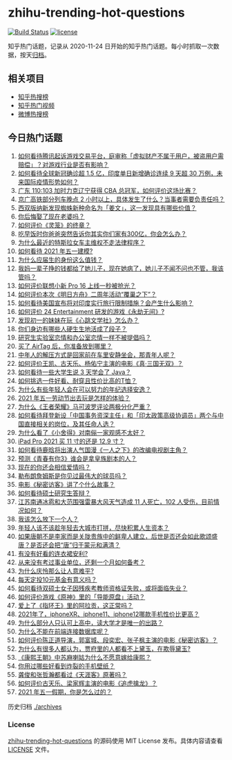 # zhihu-trending-hot-questions

[![Build Status](https://github.com/justjavac/zhihu-trending-hot-questions/workflows/ci/badge.svg?branch=master)](https://github.com/justjavac/zhihu-trending-hot-questions/actions)
[![license](https://img.shields.io/github/license/justjavac/zhihu-trending-hot-questions)](https://github.com/justjavac/zhihu-trending-hot-questions/blob/master/LICENSE)

知乎热门话题，记录从 2020-11-24 日开始的知乎热门话题。每小时抓取一次数据，按天[归档](./archives)。

## 相关项目

- [知乎热搜榜](https://github.com/justjavac/zhihu-trending-top-search)
- [知乎热门视频](https://github.com/justjavac/zhihu-trending-hot-video)
- [微博热搜榜](https://github.com/justjavac/weibo-trending-hot-search)

## 今日热门话题

<!-- BEGIN -->
<!-- 最后更新时间 Sun May 02 2021 04:02:24 GMT+0800 (China Standard Time) -->

1. [如何看待腾讯起诉游戏交易平台，庭审称「虚拟财产不属于用户，被盗用户需赔偿」？对游戏行业是否有影响？](https://www.zhihu.com/question/457298163)
2. [如何看待全球新冠确诊超 1.5 亿，印度单日新增确诊连续 9 天超 30
   万例，未来国际疫情形势如何？](https://www.zhihu.com/question/457368252)
3. [广东 110:103 加时力克辽宁获得 CBA
   总冠军，如何评价这场比赛？](https://www.zhihu.com/question/457433248)
4. [京广高铁部分列车晚点 2
   小时以上，具体发生了什么？当事者需要负责任吗？](https://www.zhihu.com/question/457415431)
5. [西双版纳新发现蜘蛛新种命名为「姜文」，这一发现具有哪些价值？](https://www.zhihu.com/question/457371552)
6. [你后悔娶了现在老婆吗？](https://www.zhihu.com/question/315457601)
7. [如何评价《灵笼》的终章？](https://www.zhihu.com/question/457072944)
8. [吃早饭时你爸爸突然告诉你其实你们家有300亿，你会怎么办？](https://www.zhihu.com/question/447823721)
9. [为什么最近的特斯拉女车主维权不走法律程序？](https://www.zhihu.com/question/457223564)
10. [如何看待 2021 年五一建模?](https://www.zhihu.com/question/457077323)
11. [为什么应届生的身份这么值钱？](https://www.zhihu.com/question/296366864)
12. [我妈一辈子挣的钱都给了她儿子，现在她病了，她儿子不闻不问也不管，我该管吗？](https://www.zhihu.com/question/457182672)
13. [如何评价联想小新 Pro 16 上线一秒被抢光？](https://www.zhihu.com/question/457352947)
14. [如何评价本次《明日方舟》二周年活动“覆巢之下”？](https://www.zhihu.com/question/457394249)
15. [如何看待美国宣布将对印度实行旅行限制措施？会产生什么影响？](https://www.zhihu.com/question/457369354)
16. [如何评价 24 Entertainment
    研发的游戏《永劫无间》?](https://www.zhihu.com/question/361077302)
17. [发现初一的妹妹在玩《心跳文学社》怎么办？](https://www.zhihu.com/question/457348681)
18. [你们身边有哪些人硬生生地活成了段子？](https://www.zhihu.com/question/52114382)
19. [研究生实验室恋情和办公室恋情一样不被提倡吗？](https://www.zhihu.com/question/422926125)
20. [买了 AirTag 后，你准备放到哪里？](https://www.zhihu.com/question/455714523)
21. [中年人的解压方式是回家前在车里安静坐会，那青年人呢？](https://www.zhihu.com/question/390992174)
22. [如何评价王凯、古天乐、杨佑宁主演的电影《真·三国无双》？](https://www.zhihu.com/question/456766202)
23. [如何看待一些大学生说 3 天学会了 Java？](https://www.zhihu.com/question/66535555)
24. [如何挑选一件好看、耐穿且性价比高的T恤？](https://www.zhihu.com/question/404173699)
25. [为什么有些年轻人会在可以努力的年纪选择安逸？](https://www.zhihu.com/question/457144755)
26. [2021 年五一劳动节出去玩是怎样的体验？](https://www.zhihu.com/question/454814759)
27. [为什么《王者荣耀》马可波罗评论两极分化严重？](https://www.zhihu.com/question/450563897)
28. [如何看待拜登新设「中国事务资深主任」和「印太政策高级协调员」两个与中国直接相关的岗位，及其任命人选？](https://www.zhihu.com/question/439647733)
29. [为什么看了《小舍得》对南俪一家观感不太好？](https://www.zhihu.com/question/456348765)
30. [iPad Pro 2021 买 11 寸的还是 12.9 寸？](https://www.zhihu.com/question/455715172)
31. [如何看待鹿晗将出演人气国漫《一人之下》的改编电视剧主角？](https://www.zhihu.com/question/457280792)
32. [预测《青春有你3》谁会是拿皇族剧本的人？](https://www.zhihu.com/question/442475543)
33. [现在的你还会相信爱情吗？](https://www.zhihu.com/question/455292387)
34. [勒布朗詹姆斯是你见过最伟大的球员吗？](https://www.zhihu.com/question/437242038)
35. [电影《秘密访客》讲了个什么故事？](https://www.zhihu.com/question/457313735)
36. [如何看待硕士研究生答辩？](https://www.zhihu.com/question/317931767)
37. [江苏南通冰雹和大范围强雷暴大风天气造成 11 人死亡，102
    人受伤，目前情况如何？](https://www.zhihu.com/question/457376709)
38. [我该怎么放下一个人？](https://www.zhihu.com/question/447954221)
39. [年轻人该不该趁年轻去大城市打拼，尽快积累人生资本？](https://www.zhihu.com/question/457144259)
40. [如果唐朝不是李家而是关陇贵族中的鲜卑人建立，后世是否还会如此歌颂盛唐？是否还会把“唐”归于蒙元和满清？](https://www.zhihu.com/question/40242155)
41. [有没有好看的连衣裙安利?](https://www.zhihu.com/question/371633748)
42. [从来没有考过事业单位，还剩一个月如何备考？](https://www.zhihu.com/question/351990894)
43. [为什么庆怜那么让人意难平?](https://www.zhihu.com/question/456799483)
44. [每天定投10元基金有意义吗？](https://www.zhihu.com/question/400408500)
45. [如何看待双硕士女子因残疾考教师资格证失败，或将面临失业？](https://www.zhihu.com/question/457095862)
46. [如何评价游戏《原神》里的「导能原盘」活动？](https://www.zhihu.com/question/457259249)
47. [爱上了《指环王》里的阿拉贡，这正常吗？](https://www.zhihu.com/question/457230172)
48. [2021年了，iphoneXR、iphone11、iphone12哪款手机性价比更高？](https://www.zhihu.com/question/437168015)
49. [为什么部分人只认可上高中，读大学才是唯一的出路？](https://www.zhihu.com/question/454929611)
50. [为什么不能在前端连接数据库呢？](https://www.zhihu.com/question/457087098)
51. [如何评价陈正道导演，郭富城、段奕宏、张子枫主演的电影《秘密访客》？](https://www.zhihu.com/question/404670407)
52. [为什么有很多人都认为，贾府里的人都看不上黛玉，在欺辱黛玉?](https://www.zhihu.com/question/457089903)
53. [《康熙王朝》中苏麻喇姑为什么不愿意嫁给康熙？](https://www.zhihu.com/question/300234602)
54. [你用过哪些好看到炸裂的手机壁纸？](https://www.zhihu.com/question/360400273)
55. [龚俊和张哲瀚都看过《天涯客》原著吗？](https://www.zhihu.com/question/455307622)
56. [如何评价古天乐、梁家辉主演的电影《追虎擒龙》？](https://www.zhihu.com/question/452349319)
57. [2021 年五一假期，你是怎么过的？](https://www.zhihu.com/question/457373821)

<!-- END -->

历史归档 [./archives](./archives)

### License

[zhihu-trending-hot-questions](https://github.com/justjavac/zhihu-trending-hot-questions)
的源码使用 MIT License 发布。具体内容请查看 [LICENSE](./LICENSE) 文件。
